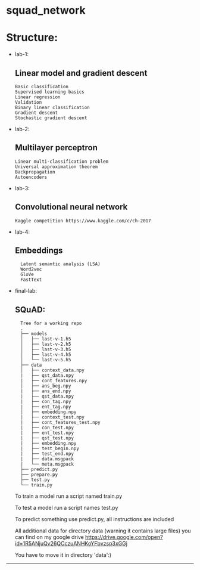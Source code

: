 # squad_network

# Structure:
- lab-1:
    ## Linear model and gradient descent
      Basic classification
      Supervised learning basics
      Linear regression
      Validation
      Binary linear classification
      Gradient descent
      Stochastic gradient descent
- lab-2:
    ## Multilayer perceptron
      Linear multi-classification problem
      Universal approximation theorem
      Backpropagation
      Autoencoders
- lab-3:
    ## Convolutional neural network
      Kaggle competition https://www.kaggle.com/c/ch-2017
- lab-4:

    ## Embeddings
        Latent semantic analysis (LSA)
        Word2vec
        GloVe
        FastText

- final-lab:
    ## SQuAD:
        Tree for a working repo
        .
        ├── models
        │   ├── last-v-1.h5
        │   ├── last-v-2.h5
        │   ├── last-v-3.h5
        │   ├── last-v-4.h5
        │   └── last-v-5.h5
        ├── data
        │   ├── context_data.npy
        |   ├── qst_data.npy
        |   ├── cont_features.npy
        │   ├── ans_beg.npy
        |   ├── ans_end.npy
        |   ├── qst_data.npy
        |   ├── con_tag.npy
        |   ├── ent_tag.npy
        │   ├── embedding.npy
        |   ├── context_test.npy
        |   ├── cont_features_test.npy
        |   ├── con_test.npy
        |   ├── ent_test.npy
        |   ├── qst_test.npy
        |   ├── embedding.npy
        |   ├── test_begin.npy
        |   ├── test_end.npy
        |   ├── data.msgpack
        |   └── meta.msgpack
        ├── predict.py
        ├── prepare.py
        ├── test.py
        └── train.py
    
    To train a model run a script named train.py
    
    To test a model run a script names test.py
    
    To predict something use predict.py, all instructions are included

    All additional data for directory data (warning it contains large files) you can find on my google drive https://drive.google.com/open?id=1R5ANjuQv26QCczuANHKoYFbvzsp3xGGj
    
    You have to move it in directory 'data':)
    




_________________________________________________________


